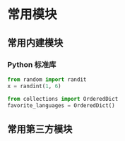 # 常用模块


## 常用内建模块

### Python 标准库

```py
from random import randit
x = randint(1, 6)
```

```py
from collections import OrderedDict
favorite_languages = OrderedDict()
```



## 常用第三方模块

